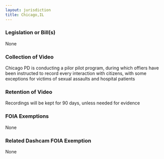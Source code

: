 ```yaml
---
layout: jurisdiction
title: Chicago,IL
---
```


### Legislation or Bill(s)

None

### Collection of Video

Chicago PD is conducting a pilor pilot program, during which offiers have been instructed to record every interaction with citizens, with some exceptions for victims of sexual assaults and hospital patients

### Retention of Video

Recordings will be kept for 90 days, unless needed for evidence

### FOIA Exemptions

None

### Related Dashcam FOIA Exemption

None
